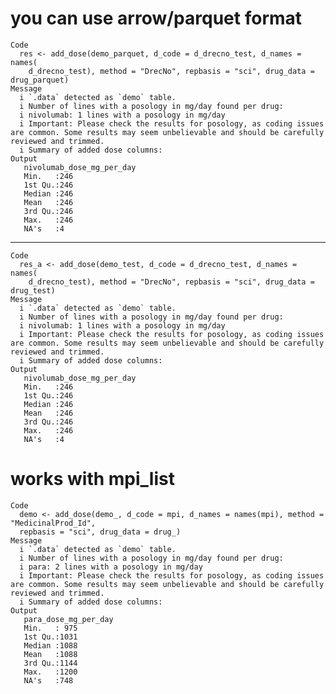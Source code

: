 # you can use arrow/parquet format

    Code
      res <- add_dose(demo_parquet, d_code = d_drecno_test, d_names = names(
        d_drecno_test), method = "DrecNo", repbasis = "sci", drug_data = drug_parquet)
    Message
      i `.data` detected as `demo` table.
      i Number of lines with a posology in mg/day found per drug:
      i nivolumab: 1 lines with a posology in mg/day
      i Important: Please check the results for posology, as coding issues are common. Some results may seem unbelievable and should be carefully reviewed and trimmed.
      i Summary of added dose columns:
    Output
       nivolumab_dose_mg_per_day
       Min.   :246              
       1st Qu.:246              
       Median :246              
       Mean   :246              
       3rd Qu.:246              
       Max.   :246              
       NA's   :4                

---

    Code
      res_a <- add_dose(demo_test, d_code = d_drecno_test, d_names = names(
        d_drecno_test), method = "DrecNo", repbasis = "sci", drug_data = drug_test)
    Message
      i `.data` detected as `demo` table.
      i Number of lines with a posology in mg/day found per drug:
      i nivolumab: 1 lines with a posology in mg/day
      i Important: Please check the results for posology, as coding issues are common. Some results may seem unbelievable and should be carefully reviewed and trimmed.
      i Summary of added dose columns:
    Output
       nivolumab_dose_mg_per_day
       Min.   :246              
       1st Qu.:246              
       Median :246              
       Mean   :246              
       3rd Qu.:246              
       Max.   :246              
       NA's   :4                

# works with mpi_list

    Code
      demo <- add_dose(demo_, d_code = mpi, d_names = names(mpi), method = "MedicinalProd_Id",
      repbasis = "sci", drug_data = drug_)
    Message
      i `.data` detected as `demo` table.
      i Number of lines with a posology in mg/day found per drug:
      i para: 2 lines with a posology in mg/day
      i Important: Please check the results for posology, as coding issues are common. Some results may seem unbelievable and should be carefully reviewed and trimmed.
      i Summary of added dose columns:
    Output
       para_dose_mg_per_day
       Min.   : 975        
       1st Qu.:1031        
       Median :1088        
       Mean   :1088        
       3rd Qu.:1144        
       Max.   :1200        
       NA's   :748         

